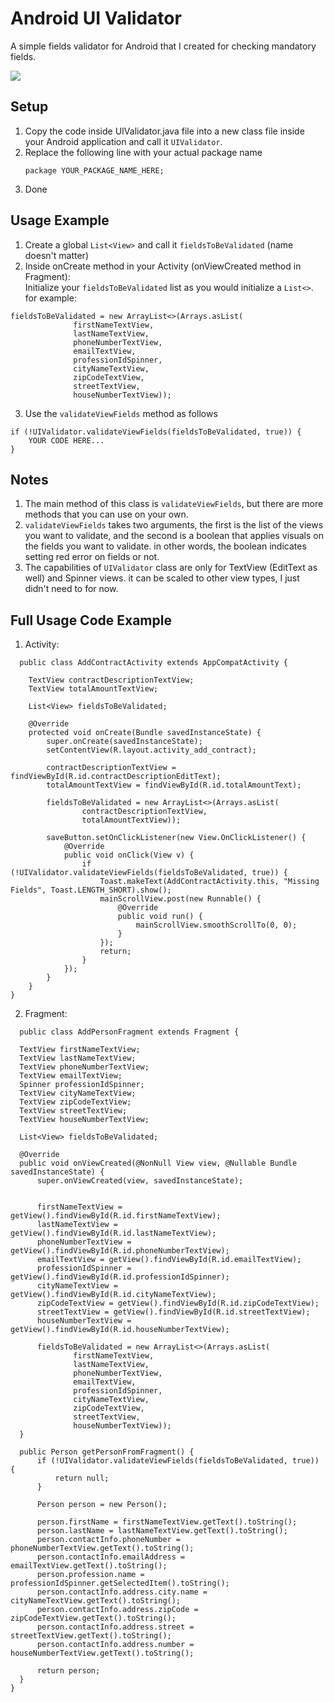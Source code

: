 # Android UI Validator
A simple fields validator for Android that I created for checking mandatory fields.

![](demo.gif)

## Setup
  1. Copy the code inside UIValidator.java file into a new class file inside your Android application and call it `UIValidator`.
  2. Replace the following line with your actual package name
      ```
      package YOUR_PACKAGE_NAME_HERE;
      ```
  3. Done
  
## Usage Example
  1. Create a global `List<View>` and call it `fieldsToBeValidated` (name doesn't matter)
  2. Inside onCreate method in your Activity (onViewCreated method in Fragment):
  <br />Initialize your `fieldsToBeValidated` list as you would initialize a `List<>`. for example:<br />
  ```
  fieldsToBeValidated = new ArrayList<>(Arrays.asList(
				firstNameTextView,
				lastNameTextView,
				phoneNumberTextView,
				emailTextView,
				professionIdSpinner,
				cityNameTextView,
				zipCodeTextView,
				streetTextView,
				houseNumberTextView));
  ```
  3. Use the `validateViewFields` method as follows
  ```
  if (!UIValidator.validateViewFields(fieldsToBeValidated, true)) {
      YOUR CODE HERE...
  }
  ```
## Notes
  1. The main method of this class is `validateViewFields`, but there are more methods that you can use on your own.
  2. `validateViewFields` takes two arguments, the first is the list of the views you want to validate, and the second is a boolean that applies visuals on the fields you want to validate. in other words, the boolean indicates setting red error on fields or not.
  3. The capabilities of `UIValidator` class are only for TextView (EditText as well) and Spinner views. it can be scaled to other view types, I just didn't need to for now.
## Full Usage Code Example
  1. Activity:
  ```
    public class AddContractActivity extends AppCompatActivity {

      TextView contractDescriptionTextView;
      TextView totalAmountTextView;

      List<View> fieldsToBeValidated;

      @Override
      protected void onCreate(Bundle savedInstanceState) {
          super.onCreate(savedInstanceState);
          setContentView(R.layout.activity_add_contract);

          contractDescriptionTextView = findViewById(R.id.contractDescriptionEditText);
          totalAmountTextView = findViewById(R.id.totalAmountText);

          fieldsToBeValidated = new ArrayList<>(Arrays.asList(
                  contractDescriptionTextView,
                  totalAmountTextView));

          saveButton.setOnClickListener(new View.OnClickListener() {
              @Override
              public void onClick(View v) {
                  if (!UIValidator.validateViewFields(fieldsToBeValidated, true)) {
                      Toast.makeText(AddContractActivity.this, "Missing Fields", Toast.LENGTH_SHORT).show();
                      mainScrollView.post(new Runnable() {
                          @Override
                          public void run() {
                              mainScrollView.smoothScrollTo(0, 0);
                          }
                      });
                      return;
                  }
              });
          }
      }
  }
  ```
  2. Fragment:
  ```
    public class AddPersonFragment extends Fragment {

    TextView firstNameTextView;
    TextView lastNameTextView;
    TextView phoneNumberTextView;
    TextView emailTextView;
    Spinner professionIdSpinner;
    TextView cityNameTextView;
    TextView zipCodeTextView;
    TextView streetTextView;
    TextView houseNumberTextView;
	
    List<View> fieldsToBeValidated;
	
	@Override
    public void onViewCreated(@NonNull View view, @Nullable Bundle savedInstanceState) {
        super.onViewCreated(view, savedInstanceState);


        firstNameTextView = getView().findViewById(R.id.firstNameTextView);
        lastNameTextView = getView().findViewById(R.id.lastNameTextView);
        phoneNumberTextView = getView().findViewById(R.id.phoneNumberTextView);
        emailTextView = getView().findViewById(R.id.emailTextView);
        professionIdSpinner = getView().findViewById(R.id.professionIdSpinner);
        cityNameTextView = getView().findViewById(R.id.cityNameTextView);
        zipCodeTextView = getView().findViewById(R.id.zipCodeTextView);
        streetTextView = getView().findViewById(R.id.streetTextView);
        houseNumberTextView = getView().findViewById(R.id.houseNumberTextView);

        fieldsToBeValidated = new ArrayList<>(Arrays.asList(
                firstNameTextView,
                lastNameTextView,
                phoneNumberTextView,
                emailTextView,
                professionIdSpinner,
                cityNameTextView,
                zipCodeTextView,
                streetTextView,
                houseNumberTextView));
    }
	
	public Person getPersonFromFragment() {
        if (!UIValidator.validateViewFields(fieldsToBeValidated, true)) {
            return null;
        }

        Person person = new Person();

        person.firstName = firstNameTextView.getText().toString();
        person.lastName = lastNameTextView.getText().toString();
        person.contactInfo.phoneNumber = phoneNumberTextView.getText().toString();
        person.contactInfo.emailAddress = emailTextView.getText().toString();
        person.profession.name = professionIdSpinner.getSelectedItem().toString();
        person.contactInfo.address.city.name = cityNameTextView.getText().toString();
        person.contactInfo.address.zipCode = zipCodeTextView.getText().toString();
        person.contactInfo.address.street = streetTextView.getText().toString();
        person.contactInfo.address.number = houseNumberTextView.getText().toString();

        return person;
    }
}
  ```
